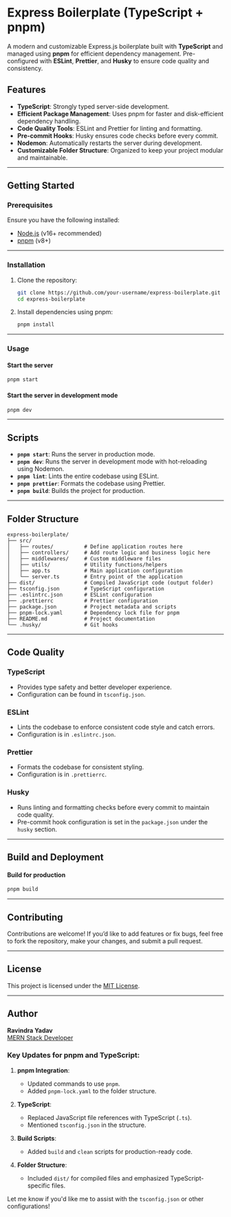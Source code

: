 # Express Boilerplate (TypeScript + pnpm)

A modern and customizable Express.js boilerplate built with **TypeScript** and managed using **pnpm** for efficient dependency management. Pre-configured with **ESLint**, **Prettier**, and **Husky** to ensure code quality and consistency.

## Features

- **TypeScript**: Strongly typed server-side development.
- **Efficient Package Management**: Uses pnpm for faster and disk-efficient dependency handling.
- **Code Quality Tools**: ESLint and Prettier for linting and formatting.
- **Pre-commit Hooks**: Husky ensures code checks before every commit.
- **Nodemon**: Automatically restarts the server during development.
- **Customizable Folder Structure**: Organized to keep your project modular and maintainable.

---

## Getting Started

### Prerequisites

Ensure you have the following installed:

- [Node.js](https://nodejs.org) (v16+ recommended)
- [pnpm](https://pnpm.io) (v8+)

---

### Installation

1. Clone the repository:
   ```bash
   git clone https://github.com/your-username/express-boilerplate.git
   cd express-boilerplate
   ```

2. Install dependencies using pnpm:
   ```bash
   pnpm install
   ```

---

### Usage

#### Start the server
```bash
pnpm start
```

#### Start the server in development mode
```bash
pnpm dev
```

---

## Scripts

- **`pnpm start`**: Runs the server in production mode.
- **`pnpm dev`**: Runs the server in development mode with hot-reloading using Nodemon.
- **`pnpm lint`**: Lints the entire codebase using ESLint.
- **`pnpm prettier`**: Formats the codebase using Prettier.
- **`pnpm build`**: Builds the project for production.

---
## Folder Structure

```
express-boilerplate/
├── src/
│   ├── routes/          # Define application routes here
│   ├── controllers/     # Add route logic and business logic here
│   ├── middlewares/     # Custom middleware files
│   ├── utils/           # Utility functions/helpers
│   ├── app.ts           # Main application configuration
│   └── server.ts        # Entry point of the application
├── dist/                # Compiled JavaScript code (output folder)
├── tsconfig.json        # TypeScript configuration
├── .eslintrc.json       # ESLint configuration
├── .prettierrc          # Prettier configuration
├── package.json         # Project metadata and scripts
├── pnpm-lock.yaml       # Dependency lock file for pnpm
├── README.md            # Project documentation
└── .husky/              # Git hooks
```

---

## Code Quality

### TypeScript
- Provides type safety and better developer experience.
- Configuration can be found in `tsconfig.json`.

### ESLint
- Lints the codebase to enforce consistent code style and catch errors.
- Configuration is in `.eslintrc.json`.

### Prettier
- Formats the codebase for consistent styling.
- Configuration is in `.prettierrc`.

### Husky
- Runs linting and formatting checks before every commit to maintain code quality.
- Pre-commit hook configuration is set in the `package.json` under the `husky` section.

---

## Build and Deployment

#### Build for production
```bash
pnpm build
```
---

## Contributing

Contributions are welcome! If you’d like to add features or fix bugs, feel free to fork the repository, make your changes, and submit a pull request.

---

## License

This project is licensed under the [MIT License](LICENSE).

---

## Author

**Ravindra Yadav**  
[MERN Stack Developer](https://ravindrayadav.vercel.app)
### Key Updates for pnpm and TypeScript:
1. **pnpm Integration**:
   - Updated commands to use `pnpm`.
   - Added `pnpm-lock.yaml` to the folder structure.

2. **TypeScript**:
   - Replaced JavaScript file references with TypeScript (`.ts`).
   - Mentioned `tsconfig.json` in the structure.

3. **Build Scripts**:
   - Added `build` and `clean` scripts for production-ready code.

4. **Folder Structure**:
   - Included `dist/` for compiled files and emphasized TypeScript-specific files.

Let me know if you'd like me to assist with the `tsconfig.json` or other configurations!